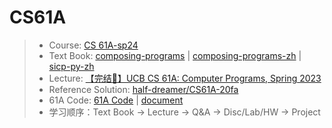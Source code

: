 # CS61A

> + Course: [CS 61A-sp24](https://cs61a.org/)
> + Text Book: [composing-programs](https://www.composingprograms.com/) | [composing-programs-zh](https://composingprograms.netlify.app/) | [sicp-py-zh](https://github.com/wizardforcel/sicp-py-zh?tab=readme-ov-file)
> + Lecture: [【完结🎉】UCB CS 61A: Computer Programs, Spring 2023](https://www.bilibili.com/video/BV1s3411G7yM/)
> + Reference Solution: [half-dreamer/CS61A-20fa](https://github.com/half-dreamer/CS61A-20fa)
> + 61A Code: [61A Code](https://code.cs61a.org/) | [document](https://cs61a.org/articles/61a-code-docs/)
> + 学习顺序：Text Book -> Lecture -> Q&A -> Disc/Lab/HW -> Project
